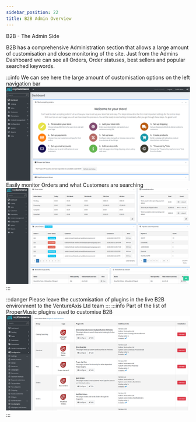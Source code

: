 ```yaml
---
sidebar_position: 22
title: B2B Admin Overview
---
```


B2B - The Admin Side

B2B has a comprehensive Administration section that allows a large amount of customisation and close monitoring of the site.
Just from the Admins Dashboard we can see all Orders, Order statuses, best sellers and popular searched keywords.

:::info
We can see here the large amount of customisation options on the left navigation bar
![Alt text](img-admin-dashboard.png)
Easily monitor Orders and what Customers are searching
![Alt text](img-admin-orders-bestsellers.png)
:::

:::danger
Please leave the customisation of plugins in the live B2B environment to the VentureAxis Ltd team
:::
:::info
Part of the list of ProperMusic plugins used to customise B2B
![Alt text](img-admin-plugins.png)
:::
